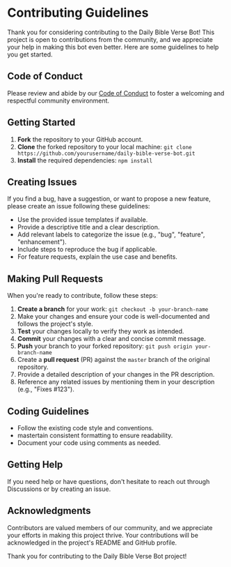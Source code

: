# Contributing Guidelines

Thank you for considering contributing to the Daily Bible Verse Bot! This project is open to contributions from the community, and we appreciate your help in making this bot even better. Here are some guidelines to help you get started.

## Code of Conduct

Please review and abide by our [Code of Conduct](CODE_OF_CONDUCT.md) to foster a welcoming and respectful community environment.

## Getting Started

1. **Fork** the repository to your GitHub account.
2. **Clone** the forked repository to your local machine: `git clone https://github.com/yourusername/daily-bible-verse-bot.git`
3. **Install** the required dependencies: `npm install`

## Creating Issues

If you find a bug, have a suggestion, or want to propose a new feature, please create an issue following these guidelines:

- Use the provided issue templates if available.
- Provide a descriptive title and a clear description.
- Add relevant labels to categorize the issue (e.g., "bug", "feature", "enhancement").
- Include steps to reproduce the bug if applicable.
- For feature requests, explain the use case and benefits.

## Making Pull Requests

When you're ready to contribute, follow these steps:

1. **Create a branch** for your work: `git checkout -b your-branch-name`
2. Make your changes and ensure your code is well-documented and follows the project's style.
3. **Test** your changes locally to verify they work as intended.
4. **Commit** your changes with a clear and concise commit message.
5. **Push** your branch to your forked repository: `git push origin your-branch-name`
6. Create a **pull request** (PR) against the `master` branch of the original repository.
7. Provide a detailed description of your changes in the PR description.
8. Reference any related issues by mentioning them in your description (e.g., "Fixes #123").

## Coding Guidelines

- Follow the existing code style and conventions.
- mastertain consistent formatting to ensure readability.
- Document your code using comments as needed.

## Getting Help

If you need help or have questions, don't hesitate to reach out through Discussions or by creating an issue.

## Acknowledgments

Contributors are valued members of our community, and we appreciate your efforts in making this project thrive. Your contributions will be acknowledged in the project's README and GitHub profile.

Thank you for contributing to the Daily Bible Verse Bot project!

